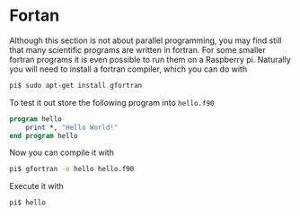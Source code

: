 # Fortan

Although this section is not about parallel programming, you may find
still that many scientific programs are written in fortran. For some
smaller fortran programs it is even possible to run them on a
Raspberry pi. Naturally you will need to install a fortran compiler,
which you can do with

```bash
pi$ sudo apt-get install gfortran
```

To test it out store the following program into `hello.f90`

```fortran
program hello
    print *, "Hello World!"
end program hello
```

Now you can compile it with

```bash
pi$ gfortran -o hello hello.f90
```

Execute it with

```
pi$ hello
```
